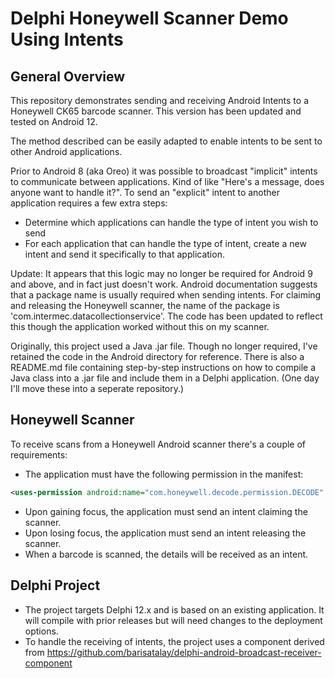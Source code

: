 ﻿# Delphi Honeywell Scanner Demo Using Intents

## General Overview

This repository demonstrates sending and receiving Android Intents to a Honeywell CK65
barcode scanner. This version has been updated and tested on Android 12.

The method described can be easily adapted to enable intents to be sent to other
Android applications.

Prior to Android 8 (aka Oreo) it was possible to broadcast "implicit" intents to
communicate between applications. Kind of like "Here's a message, does anyone want to
handle it?". To send an "explicit" intent to another application requires a few extra
steps:

- Determine which applications can handle the type of intent you wish to send
- For each application that can handle the type of intent, create a new intent and send it specifically to that application.

Update: It appears that this logic may no longer be required for Android 9 and above, and in fact
just doesn't work. Android documentation suggests that a package name is usually required
when sending intents. For claiming and releasing the Honeywell scanner, the name of the
package is 'com.intermec.datacollectionservice'. The code has been updated to reflect
this though the application worked without this on my scanner.

Originally, this project used a Java .jar file. Though no longer required, I've retained
the code in the Android directory for reference. There is also a README.md file
containing step-by-step instructions on how to compile a Java class into a .jar file and
include them in a Delphi application. (One day I'll move these into a seperate repository.)

## Honeywell Scanner

To receive scans from a Honeywell Android scanner there's a couple of requirements:

- The application must have the following permission in the manifest:

```xml
<uses-permission android:name="com.honeywell.decode.permission.DECODE" />
```

- Upon gaining focus, the application must send an intent claiming the scanner.
- Upon losing focus, the application must send an intent releasing the scanner.
- When a barcode is scanned, the details will be received as an intent.

## Delphi Project

- The project targets Delphi 12.x and is based on an existing application. It will compile with prior releases but will need changes to the deployment options.
- To handle the receiving of intents, the project uses a component derived from https://github.com/barisatalay/delphi-android-broadcast-receiver-component
